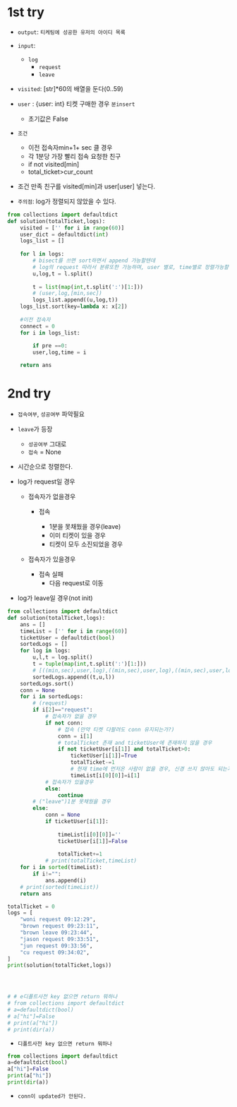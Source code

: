 # 1st try
- `output`: `티케팅에 성공한 유저의 아이디 목록`
- `input`: 
    - `log`
        - `request`
        - `leave`

- `visited`: [str]*60의 배열을 둔다(0..59)
- `user` : {user: int} 티켓 구매한 경우 `분insert`
    - 초기값은 False
- `조건`
    - 이전 접속자min+1+ sec 클 경우
    - 각 1분당 가장 빨리 접속 요청한 친구
    - if not visited[min]
    - total_ticket>cur_count

- 조건 만족 친구를 visited[min]과 user[user] 넣는다.

- `주의점`: log가 정렬되지 않았을 수 있다.


```python
from collections import defaultdict
def solution(totalTicket,logs):
    visited = ['' for i in range(60)]
    user_dict = defaultdict(int)
    logs_list = []
    
    for l in logs:
        # bisect를 쓰면 sort하면서 append 가능할텐데
        # log의 request 따라서 분류또한 가능하며, user 별로, time별로 정렬가능할텐데
        u,log,t = l.split()
        
        t = list(map(int,t.split(':')[1:]))
        # (user,log,[min,sec])
        logs_list.append((u,log,t))
    logs_list.sort(key=lambda x: x[2])
    
    #이전 접속자
    connect = 0
    for i in logs_list:
        
        if pre ==0:
        user,log,time = i

    return ans

```

# 2nd try
- `접속여부`, `성공여부` 파악필요
- `leave`가 등장
    - `성공여부` 그대로
    - `접속` = None


- 시간순으로 정렬한다.

- log가 request일 경우
    - 접속자가 없을경우
        - 접속
            
            - 1분을 못채웠을 경우(leave)
            - 이미 티켓이 있을 경우
            - 티켓이 모두 소진되었을 경우

    - 접속자가 있을경우
        
        - 접속 실패
            - 다음 request로 이동

- log가 leave일 경우(not init)


```python
from collections import defaultdict
def solution(totalTicket,logs):
    ans = []
    timeList = ['' for i in range(60)]
    ticketUser = defaultdict(bool)
    sortedLogs = []
    for log in logs:
        u,l,t = log.split()
        t = tuple(map(int,t.split(':')[1:]))
        # [((min,sec),user,log),((min,sec),user,log),((min,sec),user,log)...]
        sortedLogs.append((t,u,l))
    sortedLogs.sort()
    conn = None
    for i in sortedLogs:
        # (request)
        if i[2]=="request":
            # 접속자가 없을 경우
            if not conn:
                # 접속 (만약 티켓 다팔려도 conn 유지되는가?)
                conn = i[1]
                # totalTicket 존재 and ticketUser에 존재하지 않을 경우                
                if not ticketUser[i[1]] and totalTicket>0:
                    ticketUser[i[1]]=True
                    totalTicket-=1
                    # 현재 time에 먼저온 사람이 없을 경우, 신경 쓰지 않아도 되는가?
                    timeList[i[0][0]]=i[1]
            # 접속자가 있을경우
            else:
                continue
        # ("leave")1분 못채웠을 경우
        else:
            conn = None
            if ticketUser[i[1]]:
            
                timeList[i[0][0]]=''
                ticketUser[i[1]]=False
            
                totalTicket+=1
            # print(totalTicket,timeList)
    for i in sorted(timeList):
        if i!="":
            ans.append(i)
    # print(sorted(timeList))
    return ans

totalTicket = 0
logs = [
    "woni request 09:12:29",
    "brown request 09:23:11",
    "brown leave 09:23:44",
    "jason request 09:33:51",
    "jun request 09:33:56",
    "cu request 09:34:02",
]
print(solution(totalTicket,logs))




# # e디폴트사전 key 없으면 return 뭐하나
# from collections import defaultdict
# a=defaultdict(bool)
# a["hi"]=False
# print(a["hi"])
# print(dir(a))
```

- `디폴트사전 key 없으면 return 뭐하나`
```python
from collections import defaultdict
a=defaultdict(bool)
a["hi"]=False
print(a["hi"])
print(dir(a))
```


- `conn이 updated가 안된다.`